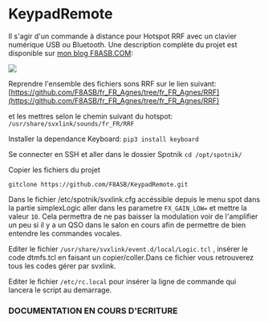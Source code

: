 # KeypadRemote
Il s'agir d'un commande à distance pour Hotspot RRF avec un clavier numérique USB ou Bluetooth. Une description complète du projet est disponible sur [mon blog F8ASB.COM]( http://blog.f8asb.com/2021/11/06/keypadremote-le-…r-les-malvoyants/):

![](http://blog.f8asb.com/wp-content/uploads/2021/11/keypadremote01.png)

Reprendre l'ensemble des fichiers sons RRF sur le lien suivant:
[https://github.com/F8ASB/fr_FR_Agnes/tree/fr_FR_Agnes/RRF](https://github.com/F8ASB/fr_FR_Agnes/tree/fr_FR_Agnes/RRF)

et les mettres selon le chemin suivant du hotspot:
`/usr/share/svxlink/sounds/fr_FR/RRF`

Installer la dependance Keyboard:
`pip3 install keyboard`

Se connecter en SSH et aller dans le dossier Spotnik
`cd /opt/spotnik/`

Copier les fichiers du projet

`gitclone https://github.com/F8ASB/KeypadRemote.git`

Dans le fichier /etc/spotnik/svxlink.cfg accéssible depuis le menu spot
dans la partie simplexLogic aller dans les parametre `FX_GAIN_LOW=` et mettre la valeur `10`.
Cela permettra de ne pas baisser la modulation voir de l'amplifier un peu si il y a un QSO dans le salon en cours afin de permettre de bien entendre les commandes vocales.

Editer le fichier `/usr/share/svxlink/event.d/local/Logic.tcl` , insérer le code dtmfs.tcl en faisant un copier/coller.Dans ce fichier vous retrouverez tous les codes gérer par svxlink.

Editer le fichier `/etc/rc.local` pour insérer la ligne de commande qui lancera le script au demarrage.

### **DOCUMENTATION EN COURS D'ECRITURE**
